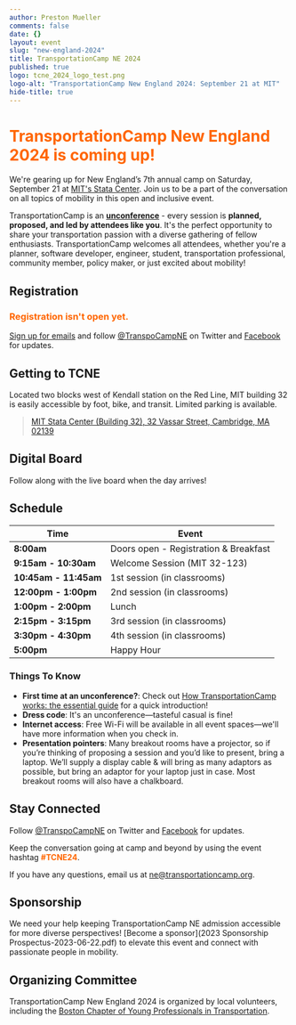 ```yaml
---
author: Preston Mueller
comments: false
date: {}
layout: event
slug: "new-england-2024"
title: TransportationCamp NE 2024
published: true
logo: tcne_2024_logo_test.png
logo-alt: "TransportationCamp New England 2024: September 21 at MIT"
hide-title: true
---
```


<h1 style="color: #FF6600;">TransportationCamp New England 2024 is coming up!</h1>

We're gearing up for New England’s 7th annual camp on Saturday, September 21 at [MIT's Stata Center](https://omaps.app/4mvEfrjO3o/32_Stata_Center). Join us to be a part of the conversation on all topics of mobility in this open and inclusive event.

TransportationCamp is an **[unconference](https://en.wikipedia.org/wiki/Unconference)** - every session is **planned, proposed, and led by attendees like you**. It&#39;s the perfect opportunity to share your transportation passion with a diverse gathering of fellow enthusiasts. TransportationCamp welcomes all attendees, whether you&#39;re a planner, software developer, engineer, student, transportation professional, community member, policy maker, or just excited about mobility!

## Registration

<h3 style="color: #FF6600;">Registration isn't open yet.</h3>

<!-- <div id="eventbrite-widget-container-61410959834"></div>

<script src="https://www.eventbrite.com/static/widgets/eb_widgets.js"></script>

<script type="text/javascript">
    var exampleCallback = function() {
        console.log('Order complete!');
    };

    window.EBWidgets.createWidget({
        // Required
        widgetType: 'checkout',
        eventId: '61410959834',
        iframeContainerId: 'eventbrite-widget-container-61410959834',
        // Optional
        iframeContainerHeight: 425,  // Widget height in pixels. Defaults to a minimum of 425px if not provided
        onOrderComplete: exampleCallback  // Method called when an order has successfully completed
    });
</script> -->

[Sign up for emails](https://mailchi.mp/c4f666d15575/tcampne) and follow [@TranspoCampNE](https://twitter.com/TranspoCampNE) on Twitter and [Facebook](https://www.facebook.com/TranspoCampNE/) for updates.

## Getting to TCNE

Located two blocks west of Kendall station on the Red Line, MIT building 32 is easily accessible by foot, bike, and transit. Limited parking is available.

> [MIT Stata Center (Building 32), 32 Vassar Street, Cambridge, MA 02139](https://omaps.app/4mvEfrjO3o/32_Stata_Center)

## Digital Board

Follow along with the live board when the day arrives!

## Schedule

| Time                  | Event                                 |
| --------------------- | ------------------------------------- |
| **8:00am**            | Doors open - Registration & Breakfast |
| **9:15am - 10:30am**  | Welcome Session (MIT 32-123)          |
| **10:45am - 11:45am** | 1st session (in classrooms)           |
| **12:00pm - 1:00pm**  | 2nd session (in classrooms)           |
| **1:00pm - 2:00pm**   | Lunch                                 |
| **2:15pm - 3:15pm**   | 3rd session (in classrooms)           |
| **3:30pm - 4:30pm**   | 4th session (in classrooms)           |
| **5:00pm**            | Happy Hour                            |

### Things To Know

- **First time at an unconference?**: Check out [How TransportationCamp works: the essential guide](/2011/02/how-transportationcamp-works-the-essential-guide) for a quick introduction!
- **Dress code**: It's an unconference—tasteful casual is fine!
- **Internet access**: Free Wi-Fi will be available in all event spaces—we'll have more information when you check in.
- **Presentation pointers**: Many breakout rooms have a projector, so if you’re thinking of proposing a session and you’d like to present, bring a laptop. We’ll supply a display cable & will bring as many adaptors as possible, but bring an adaptor for your laptop just in case. Most breakout rooms will also have a chalkboard.

## Stay Connected

Follow [@TranspoCampNE](https://x.com/TranspoCampNE) on Twitter and [Facebook](https://www.facebook.com/TranspoCampNE/) for updates.

Keep the conversation going at camp and beyond by using the event hashtag <span style="color: #FF6600;">**#TCNE24**</span>.

If you have any questions, email us at <ne@transportationcamp.org>.

## Sponsorship

We need your help keeping TransportationCamp NE admission accessible for more diverse perspectives! [Become a sponsor](2023 Sponsorship Prospectus-2023-06-22.pdf) to elevate this event and connect with passionate people in mobility.

<style type="text/css">
.sponsors {
  text-align: center;
}

.sponsor {
  display: inline-block;
  padding: 0.5em;
  vertical-align: middle;
}

.platinum .sponsor {
  max-width: 300px;
}

.gold .sponsor {
  max-width: 250px;
}

.silver .sponsor {
  max-width: 200px;
}

.bronze .sponsor {
  max-width: 175px;
}
</style>

## Organizing Committee

TransportationCamp New England 2024 is organized by local volunteers, including the [Boston Chapter of Young Professionals in Transportation](https://yptransportation.org/boston/).
